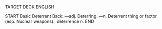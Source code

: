TARGET DECK
ENGLISH

START
Basic
Deterrent
Back: —adj. Deterring. —n. Deterrent thing or factor (esp. Nuclear weapons).  deterrence n.
END

